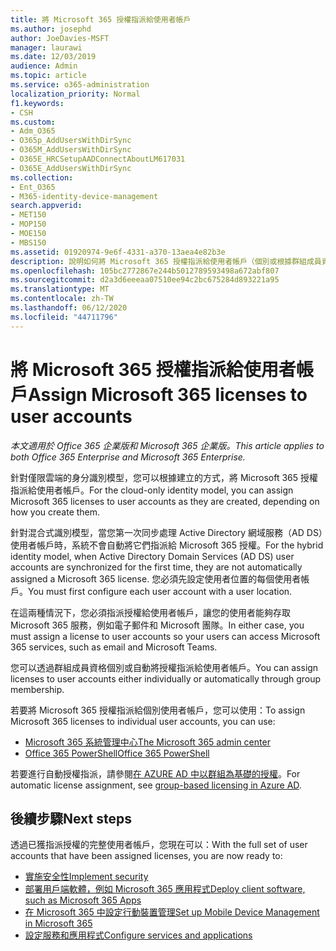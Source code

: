 ```yaml
---
title: 將 Microsoft 365 授權指派給使用者帳戶
ms.author: josephd
author: JoeDavies-MSFT
manager: laurawi
ms.date: 12/03/2019
audience: Admin
ms.topic: article
ms.service: o365-administration
localization_priority: Normal
f1.keywords:
- CSH
ms.custom:
- Adm_O365
- O365p_AddUsersWithDirSync
- O365M_AddUsersWithDirSync
- O365E_HRCSetupAADConnectAboutLM617031
- O365E_AddUsersWithDirSync
ms.collection:
- Ent_O365
- M365-identity-device-management
search.appverid:
- MET150
- MOP150
- MOE150
- MBS150
ms.assetid: 01920974-9e6f-4331-a370-13aea4e82b3e
description: 說明如何將 Microsoft 365 授權指派給使用者帳戶（個別或根據群組成員資格）。
ms.openlocfilehash: 105bc2772867e244b5012789593498a672abf807
ms.sourcegitcommit: d2a3d6eeeaa07510ee94c2bc675284d893221a95
ms.translationtype: MT
ms.contentlocale: zh-TW
ms.lasthandoff: 06/12/2020
ms.locfileid: "44711796"
---
```

# <a name="assign-microsoft-365-licenses-to-user-accounts"></a><span data-ttu-id="2e6b9-103">將 Microsoft 365 授權指派給使用者帳戶</span><span class="sxs-lookup"><span data-stu-id="2e6b9-103">Assign Microsoft 365 licenses to user accounts</span></span>

<span data-ttu-id="2e6b9-104">*本文適用於 Office 365 企業版和 Microsoft 365 企業版。*</span><span class="sxs-lookup"><span data-stu-id="2e6b9-104">*This article applies to both Office 365 Enterprise and Microsoft 365 Enterprise.*</span></span>

<span data-ttu-id="2e6b9-105">針對僅限雲端的身分識別模型，您可以根據建立的方式，將 Microsoft 365 授權指派給使用者帳戶。</span><span class="sxs-lookup"><span data-stu-id="2e6b9-105">For the cloud-only identity model, you can assign Microsoft 365 licenses to user accounts as they are created, depending on how you create them.</span></span>

<span data-ttu-id="2e6b9-106">針對混合式識別模型，當您第一次同步處理 Active Directory 網域服務（AD DS）使用者帳戶時，系統不會自動將它們指派給 Microsoft 365 授權。</span><span class="sxs-lookup"><span data-stu-id="2e6b9-106">For the hybrid identity model, when Active Directory Domain Services (AD DS) user accounts are synchronized for the first time, they are not automatically assigned a Microsoft 365 license.</span></span> <span data-ttu-id="2e6b9-107">您必須先設定使用者位置的每個使用者帳戶。</span><span class="sxs-lookup"><span data-stu-id="2e6b9-107">You must first configure each user account with a user location.</span></span>

<span data-ttu-id="2e6b9-108">在這兩種情況下，您必須指派授權給使用者帳戶，讓您的使用者能夠存取 Microsoft 365 服務，例如電子郵件和 Microsoft 團隊。</span><span class="sxs-lookup"><span data-stu-id="2e6b9-108">In either case, you must assign a license to user accounts so your users can access Microsoft 365 services, such as email and Microsoft Teams.</span></span>

<span data-ttu-id="2e6b9-109">您可以透過群組成員資格個別或自動將授權指派給使用者帳戶。</span><span class="sxs-lookup"><span data-stu-id="2e6b9-109">You can assign licenses to user accounts either individually or automatically through group membership.</span></span>

<span data-ttu-id="2e6b9-110">若要將 Microsoft 365 授權指派給個別使用者帳戶，您可以使用：</span><span class="sxs-lookup"><span data-stu-id="2e6b9-110">To assign Microsoft 365 licenses to individual user accounts, you can use:</span></span>

- [<span data-ttu-id="2e6b9-111">Microsoft 365 系統管理中心</span><span class="sxs-lookup"><span data-stu-id="2e6b9-111">The Microsoft 365 admin center</span></span>](https://docs.microsoft.com/office365/admin/subscriptions-and-billing/assign-licenses-to-users)
- [<span data-ttu-id="2e6b9-112">Office 365 PowerShell</span><span class="sxs-lookup"><span data-stu-id="2e6b9-112">Office 365 PowerShell</span></span>](https://docs.microsoft.com/office365/enterprise/powershell/assign-licenses-to-user-accounts-with-office-365-powershell)

<span data-ttu-id="2e6b9-113">若要進行自動授權指派，請參閱[在 AZURE AD 中以群組為基礎的授權](https://docs.microsoft.com/azure/active-directory/fundamentals/active-directory-licensing-whatis-azure-portal)。</span><span class="sxs-lookup"><span data-stu-id="2e6b9-113">For automatic license assignment, see [group-based licensing in Azure AD](https://docs.microsoft.com/azure/active-directory/fundamentals/active-directory-licensing-whatis-azure-portal).</span></span>

## <a name="next-steps"></a><span data-ttu-id="2e6b9-114">後續步驟</span><span class="sxs-lookup"><span data-stu-id="2e6b9-114">Next steps</span></span>

<span data-ttu-id="2e6b9-115">透過已獲指派授權的完整使用者帳戶，您現在可以：</span><span class="sxs-lookup"><span data-stu-id="2e6b9-115">With the full set of user accounts that have been assigned licenses, you are now ready to:</span></span>

- [<span data-ttu-id="2e6b9-116">實施安全性</span><span class="sxs-lookup"><span data-stu-id="2e6b9-116">Implement security</span></span>](https://docs.microsoft.com/microsoft-365/security/office-365-security/security-roadmap)
- [<span data-ttu-id="2e6b9-117">部署用戶端軟體，例如 Microsoft 365 應用程式</span><span class="sxs-lookup"><span data-stu-id="2e6b9-117">Deploy client software, such as Microsoft 365 Apps</span></span>](https://docs.microsoft.com/DeployOffice/deployment-guide-microsoft-365-apps)
- [<span data-ttu-id="2e6b9-118">在 Microsoft 365 中設定行動裝置管理</span><span class="sxs-lookup"><span data-stu-id="2e6b9-118">Set up Mobile Device Management in Microsoft 365</span></span>](https://support.office.com/article/set-up-mobile-device-management-mdm-in-office-365-dd892318-bc44-4eb1-af00-9db5430be3cd)
- [<span data-ttu-id="2e6b9-119">設定服務和應用程式</span><span class="sxs-lookup"><span data-stu-id="2e6b9-119">Configure services and applications</span></span>](configure-services-and-applications.md)
